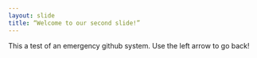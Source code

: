 ```yaml
---
layout: slide
title: “Welcome to our second slide!”
---
```

This a test of an emergency github system.
Use the left arrow to go back!
